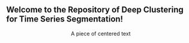 ## Welcome to the Repository of Deep Clustering for Time Series Segmentation!

<p style="text-align: center;">A piece of centered text</p>
